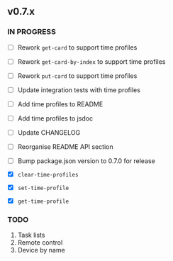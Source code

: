 ## v0.7.x

### IN PROGRESS

- [ ] Rework `get-card` to support time profiles
- [ ] Rework `get-card-by-index` to support time profiles
- [ ] Rework `put-card` to support time profiles
- [ ] Update integration tests with time profiles
- [ ] Add time profiles to README
- [ ] Add time profiles to jsdoc
- [ ] Update CHANGELOG
- [ ] Reorganise README API section
- [ ] Bump package.json version to 0.7.0 for release

- [x] `clear-time-profiles`
- [x] `set-time-profile`
- [x] `get-time-profile`

### TODO

1. Task lists
2. Remote control
3. Device by name

